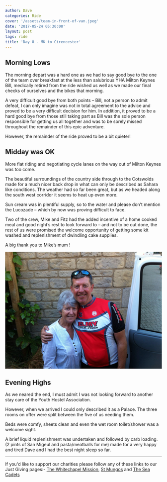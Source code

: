 ```yaml
---
author: Dave
categories: Ride
cover: '/assets/team-in-front-of-van.jpeg'
date: '2017-05-24 05:30:00'
layout: post
tags: ride
title: 'Day 8 - MK to Cirencester'
---
```


## Morning Lows

The morning depart was a hard one as we had to say good bye to the one
of the team over breakfast at the less than salubrious YHA Milton Keynes
Bill, medically retired from the ride wished us well as we made our
final checks of ourselves and the bikes that morning.

A very difficult good bye from both points – Bill, not a person to admit
defeat, I can only imagine was not in total agreement to the advice and
proved to be a very difficult decision for him. In addition, it proved
to be a hard good bye from those still taking part as Bill was the sole
person responsible for getting us all together and was to be sorely
missed throughout the remainder of this epic adventure.

However, the remainder of the ride proved to be a bit quieter!

## Midday was OK

More flat riding and negotiating cycle lanes on the way out of Milton
Keynes was too come.

The beautiful surroundings of the country side through to the Cotswolds
made for a much nicer back drop in what can only be described as Sahara
like conditions. The weather had so far been great, but as we headed
along the south west corridor it seems to heat up even more.

Sun cream was in plentiful supply, so to the water and please don’t
mention the Lucozade – which by now was proving difficult to face.

Two of the crew, Mike and Fitz had the added incentive of a home cooked
meal and good night’s rest to look forward to – and not to be out done,
the rest of us were promised the welcome opportunity of getting some kit
washed and replenishment of dwindling cake supplies.

A big thank you to Mike’s mum !

![Mike and his Mum](/assets/Mike-and-Mrs-H.jpeg)

## Evening Highs

As we neared the end, I must admit I was not looking forward to another
stay care of the Youth Hostel Association.

However, when we arrived I could only described it as a Palace. The
three rooms on offer were split between the five of us needing them.

Beds were comfy, sheets clean and even the wet room toilet/shower was a
welcome sight.

A brief liquid replenishment was undertaken and followed by carb
loading. (2 pints of San Migeul and pasta/meatballs for me) made for a
very happy and tired Dave and I had the best night sleep so far.

------------------------------------------------------------------------

If you'd like to support our charities please follow any of these links
to our Just Giving pages:- [The Whitechapel
Mission](https://www.justgiving.com/crowdfunding/nigel-bunton-1), [St
Mungos](https://www.justgiving.com/crowdfunding/nigel-bunton-2) and [The
Sea Cadets](https://www.justgiving.com/crowdfunding/nigel-bunton)
